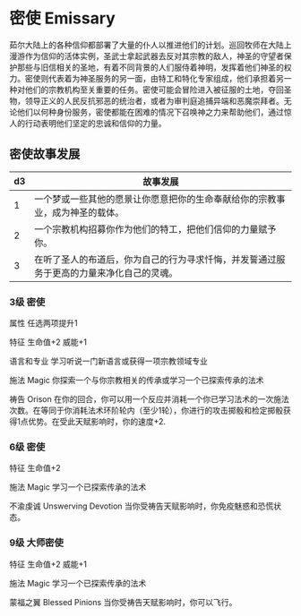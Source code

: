 # 密使 Emissary

茹尔大陆上的各种信仰都部署了大量的仆人以推进他们的计划。巡回牧师在大陆上漫游作为信仰的活体实例，圣武士拿起武器去反对其宗教的敌人，神圣的守望者保护那些与旧信相关的圣地，有着不同背景的人们服侍着神明，发挥着他们神圣的权力。密使则代表着为神圣服务的另一面，由特工和特化专家组成，他们承担着另一种对他们的宗教机构至关重要的任务。密使可能会冒险进入被征服的土地，夺回圣物，领导正义的人民反抗邪恶的统治者，或者为审判庭追捕异端和恶魔崇拜者。无论他们以何种身份服务，密使都能在困难的情况下召唤神之力来帮助他们，通过惊人的行动表明他们坚定的忠诚和信仰的力量。

## 密使故事发展

<table>
<thead>
<tr class="header">
<th>d3</th>
<th>故事发展</th>
</tr>
</thead>
<tbody>
<tr class="odd">
<td>1</td>
<td>一个梦或一些其他的愿景让你愿意把你的生命奉献给你的宗教事业，成为神圣的载体。</td>
</tr>
<tr class="even">
<td>2</td>
<td>一个宗教机构招募你作为他们的特工，把他们信仰的力量赋予你。</td>
</tr>
<tr class="odd">
<td>3</td>
<td>在听了圣人的布道后，你为自己的行为寻求忏悔，并发誓通过服务于更高的力量来净化自己的灵魂。</td>
</tr>
</tbody>
</table>

### 3级 密使

属性 任选两项提升1

特征 生命值+2 威能+1

语言和专业 学习听说一门新语言或获得一项宗教领域专业

施法 Magic 你探索一个与你宗教相关的传承或学习一个已探索传承的法术

祷告 Orison
在你的回合，你可以用一个反应并消耗一个你已学习法术的一次施法次数。在等同于你消耗法术环阶轮内（至少1轮），你进行的攻击掷骰和检定掷骰获得1点优势。在受此天赋影响时，你的速度+2.

### 6级 密使

特征 生命值+2

施法 Magic 学习一个已探索传承的法术

不渝虔诚 Unswerving Devotion
当你受祷告天赋影响时，你免疫魅惑和恐慌状态。

### 9级 大师密使

特征 生命值+2 威能+1

施法 Magic 学习一个已探索传承的法术

蒙福之翼 Blessed Pinions 当你受祷告天赋影响时，你可以飞行。

